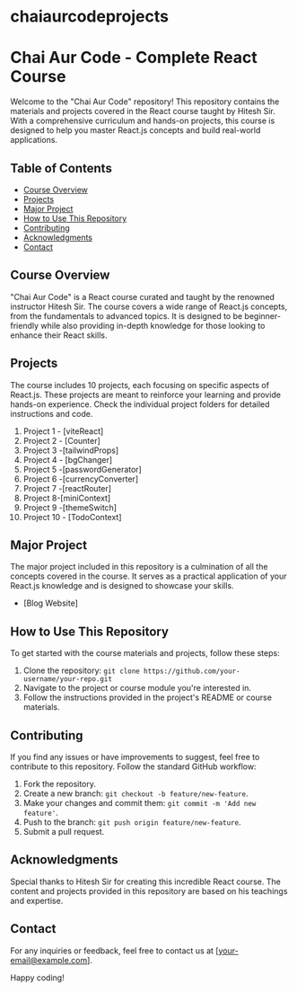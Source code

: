 # chaiaurcodeprojects
# Chai Aur Code - Complete React Course

Welcome to the "Chai Aur Code" repository! This repository contains the materials and projects covered in the React course taught by Hitesh Sir. With a comprehensive curriculum and hands-on projects, this course is designed to help you master React.js concepts and build real-world applications.

## Table of Contents
- [Course Overview](#course-overview)
- [Projects](#projects)
- [Major Project](#major-project)
- [How to Use This Repository](#how-to-use-this-repository)
- [Contributing](#contributing)
- [Acknowledgments](#acknowledgments)
- [Contact](#contact)

## Course Overview

"Chai Aur Code" is a React course curated and taught by the renowned instructor Hitesh Sir. The course covers a wide range of React.js concepts, from the fundamentals to advanced topics. It is designed to be beginner-friendly while also providing in-depth knowledge for those looking to enhance their React skills.

## Projects

The course includes 10 projects, each focusing on specific aspects of React.js. These projects are meant to reinforce your learning and provide hands-on experience. Check the individual project folders for detailed instructions and code.

1. Project 1 - [viteReact]
2. Project 2 - [Counter]
3. Project 3 -[tailwindProps]
4. Project 4 - [bgChanger]
5. Project 5 -[passwordGenerator]
6. Project 6 -[currencyConverter]
7. Project 7 -[reactRouter]
8. Project 8-[miniContext]
9. Project 9 -[themeSwitch] 
10. Project 10 - [TodoContext]

## Major Project

The major project included in this repository is a culmination of all the concepts covered in the course. It serves as a practical application of your React.js knowledge and is designed to showcase your skills.

- [Blog Website]

## How to Use This Repository

To get started with the course materials and projects, follow these steps:

1. Clone the repository: `git clone https://github.com/your-username/your-repo.git`
2. Navigate to the project or course module you're interested in.
3. Follow the instructions provided in the project's README or course materials.

## Contributing

If you find any issues or have improvements to suggest, feel free to contribute to this repository. Follow the standard GitHub workflow:

1. Fork the repository.
2. Create a new branch: `git checkout -b feature/new-feature`.
3. Make your changes and commit them: `git commit -m 'Add new feature'`.
4. Push to the branch: `git push origin feature/new-feature`.
5. Submit a pull request.

## Acknowledgments

Special thanks to Hitesh Sir for creating this incredible React course. The content and projects provided in this repository are based on his teachings and expertise.

## Contact

For any inquiries or feedback, feel free to contact us at [your-email@example.com].

Happy coding!
